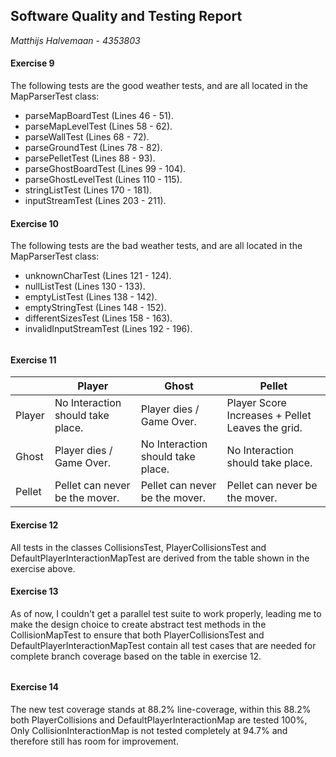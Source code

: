 ## Software Quality and Testing Report ##

*Matthijs Halvemaan	- 4353803*

#### Exercise 9 ####
The following tests are the good weather tests, and are all located in the MapParserTest class:
- parseMapBoardTest (Lines 46 - 51).
- parseMapLevelTest (Lines 58 - 62).
- parseWallTest (Lines 68 - 72).
- parseGroundTest (Lines 78 - 82).
- parsePelletTest (Lines 88 - 93).
- parseGhostBoardTest (Lines 99 - 104).
- parseGhostLevelTest (Lines 110 - 115).
- stringListTest (Lines 170 - 181).
- inputStreamTest (Lines 203 - 211).

#### Exercise 10 ####
The following tests are the bad weather tests, and are all located in the MapParserTest class:
- unknownCharTest (Lines 121 - 124).
- nullListTest (Lines 130 - 133).
- emptyListTest (Lines 138 - 142).
- emptyStringTest (Lines 148 - 152).
- differentSizesTest (Lines 158 - 163).
- invalidInputStreamTest (Lines 192 - 196).

<h6></h6>

#### Exercise 11 ####
|        | Player                            | Ghost                             | Pellet                                           |
|--------|-----------------------------------|-----------------------------------|--------------------------------------------------|
| Player | No Interaction should take place. | Player dies / Game Over.          | Player Score Increases + Pellet Leaves the grid. |
| Ghost  | Player dies / Game Over.          | No Interaction should take place. | No Interaction should take place.                |
| Pellet | Pellet can never be the mover.    | Pellet can never be the mover.    | Pellet can never be the mover.                   |

#### Exercise 12 ####
All tests in the classes CollisionsTest, PlayerCollisionsTest and DefaultPlayerInteractionMapTest are derived from the table shown in the exercise above.
  
#### Exercise 13 ####
As of now, I couldn't get a parallel test suite to work properly, leading me to make the design choice to create abstract test methods in the CollisionMapTest to ensure that both PlayerCollisionsTest and DefaultPlayerInteractionMapTest contain all test cases that are needed for complete branch coverage based on the table in exercise 12.

<h6></h6>

#### Exercise 14 ####
The new test coverage stands at 88.2% line-coverage, within this 88.2% both PlayerCollisions and DefaultPlayerInteractionMap are tested 100%, Only CollisionInteractionMap is not tested completely at 94.7% and therefore still has room for improvement. 